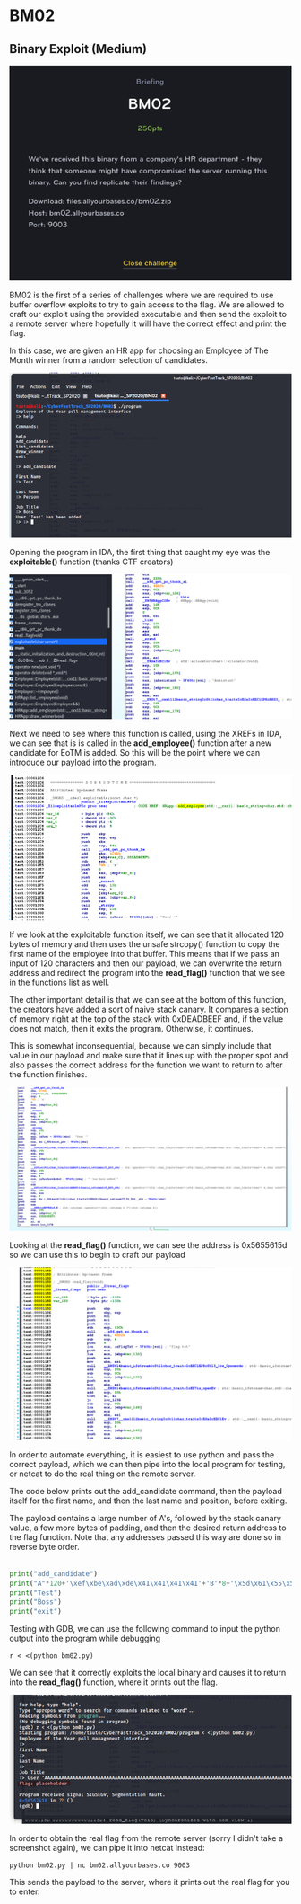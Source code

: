 # BM02
## Binary Exploit (Medium)

![BM02](BM02.png)

BM02 is the first of a series of challenges where we are required to use buffer overflow exploits to try to gain access to the flag. We are allowed to craft our exploit using the provided executable and then send the exploit to a remote server where hopefully it will have the correct effect and print the flag.

In this case, we are given an HR app for choosing an Employee of The Month winner from a random selection of candidates.

![BM02_1](BM02_1.png)

Opening the program in IDA, the first thing that caught my eye was the **exploitable()** function (thanks CTF creators)

![BM02_2](BM02_2.png)

Next we need to see where this function is called, using the XREFs in IDA, we can see that is is called in the **add_employee()** function after a new candidate for EoTM is added. So this will be the point where we can introduce our payload into the program.

![BM02_3](BM02_3.png)

If we look at the exploitable function itself, we can see that it allocated 120 bytes of memory and then uses the unsafe strcopy() function to copy the first name of the employee into that buffer. This means that if we pass an input of 120 characters and then our payload, we can overwrite the return address and redirect the program into the **read_flag()** function that we see in the functions list as well.

The other important detail is that we can see at the bottom of this function, the creators have added a sort of naive stack canary. It compares a section of memory right at the top of the stack with 0xDEADBEEF and, if the value does not match, then it exits the program. Otherwise, it continues.

This is somewhat inconsequential, because we can simply include that value in our payload and make sure that it lines up with the proper spot and also passes the correct address for the function we want to return to after the function finishes.

![BM02_4](BM02_4.png)

Looking at the **read_flag()** function, we can see the address is 0x5655615d so we can use this to begin to craft our payload

![BM02_5](BM02_5.png)

In order to automate everything, it is easiest to use python and pass the correct payload, which we can then pipe into the local program for testing, or netcat to do the real thing on the remote server.

The code below prints out the add_candidate command, then the payload itself for the first name, and then the last name and position, before exiting.

The payload contains a large number of A's, followed by the stack canary value, a few more bytes of padding, and then the desired return address to the flag function. Note that any addresses passed this way are done so in reverse byte order.

```python

print("add_candidate")
print("A"*120+'\xef\xbe\xad\xde\x41\x41\x41\x41'+'B'*8+'\x5d\x61\x55\x56')
print("Test")
print("Boss")
print("exit")

```

Testing with GDB, we can use the following command to input the python output into the program while debugging

```
r < <(python bm02.py)
```

We can see that it correctly exploits the local binary and causes it to return into the **read_flag()** function, where it prints out the flag.

![BM02_5](BM02_6.png)

In order to obtain the real flag from the remote server (sorry I didn't take a screenshot again), we can pipe it into netcat instead:

```
python bm02.py | nc bm02.allyourbases.co 9003
```

This sends the payload to the server, where it prints out the real flag for you to enter.
